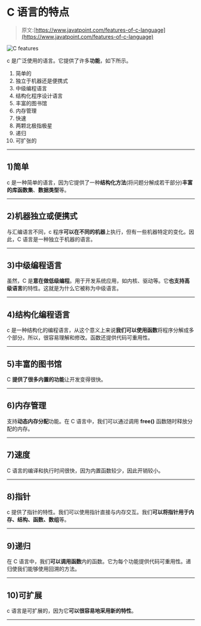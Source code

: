 # C 语言的特点

> 原文:[https://www.javatpoint.com/features-of-c-language](https://www.javatpoint.com/features-of-c-language)

![C features](../Images/e982e988592018fcc25268ce9eb1ac80.png)

c 是广泛使用的语言。它提供了许多**功能**，如下所示。

1.  简单的
2.  独立于机器还是便携式
3.  中级编程语言
4.  结构化程序设计语言
5.  丰富的图书馆
6.  内存管理
7.  快速
8.  两颗北极指极星
9.  递归
10.  可扩张的

* * *

## 1)简单

c 是一种简单的语言，因为它提供了一种**结构化方法**(将问题分解成若干部分)**丰富的库函数集**、**数据类型**等。

* * *

## 2)机器独立或便携式

与汇编语言不同，c 程序**可以在不同的机器**上执行，但有一些机器特定的变化。因此，C 语言是一种独立于机器的语言。

* * *

## 3)中级编程语言

虽然，C 是**意在做低级编程**。用于开发系统应用，如内核、驱动等。它**也支持高级语言**的特性。这就是为什么它被称为中级语言。

* * *

## 4)结构化编程语言

c 是一种结构化的编程语言，从这个意义上来说**我们可以使用函数**将程序分解成多个部分。所以，很容易理解和修改。函数还提供代码可重用性。

* * *

## 5)丰富的图书馆

C **提供了很多内置的功能**让开发变得很快。

* * *

## 6)内存管理

支持**动态内存分配**功能。在 C 语言中，我们可以通过调用 **free()** 函数随时释放分配的内存。

* * *

## 7)速度

C 语言的编译和执行时间很快，因为内置函数较少，因此开销较小。

* * *

## 8)指针

c 提供了指针的特性。我们可以使用指针直接与内存交互。我们**可以将指针用于内存、结构、函数、数组**等。

* * *

## 9)递归

在 C 语言中，我们**可以调用函数**内的函数。它为每个功能提供代码可重用性。递归使我们能够使用回溯的方法。

* * *

## 10)可扩展

c 语言是可扩展的，因为它**可以很容易地采用新的特性**。

* * *